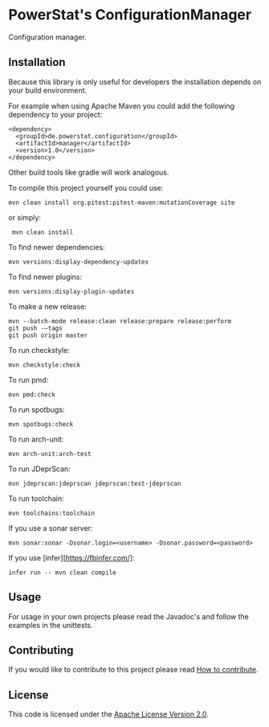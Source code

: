 # PowerStat's ConfigurationManager

Configuration manager.

## Installation

Because this library is only useful for developers the installation depends on your build environment.

For example when using Apache Maven you could add the following dependency to your project:

    <dependency>
      <groupId>de.powerstat.configuration</groupId>
      <artifactId>manager</artifactId>
      <version>1.0</version>
    </dependency>

Other build tools like gradle will work analogous.

To compile this project yourself you could use:

    mvn clean install org.pitest:pitest-maven:mutationCoverage site
    
or simply:

     mvn clean install
     
To find newer dependencies:

    mvn versions:display-dependency-updates
    
To find newer plugins:

    mvn versions:display-plugin-updates
    
To make a new release:

    mvn --batch-mode release:clean release:prepare release:perform
    git push -–tags
    git push origin master
    
To run checkstyle:

    mvn checkstyle:check
    
To run pmd:

    mvn pmd:check
    
To run spotbugs:

    mvn spotbugs:check
    
To run arch-unit:

    mvn arch-unit:arch-test
    
To run JDeprScan:

    mvn jdeprscan:jdeprscan jdeprscan:test-jdeprscan
    
To run toolchain:

    mvn toolchains:toolchain
    
If you use a sonar server:

    mvn sonar:sonar -Dsonar.login=<username> -Dsonar.password=<password>

If you use [infer][https://fbinfer.com/]:

    infer run -- mvn clean compile

## Usage

For usage in your own projects please read the Javadoc's and follow the examples in the unittests.

## Contributing

If you would like to contribute to this project please read [How to contribute](CONTRIBUTING.md).

## License

This code is licensed under the [Apache License Version 2.0](LICENSE.md).
